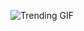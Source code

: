
<!-- GIF_SECTION -->
![Trending GIF](https://media4.giphy.com/media/v1.Y2lkPThiYjIxNzcyZXB5ZDVncXJ5aGoyYWI5bTlhOHM4eHlhcmswcmFjbmpweGh0ZTF1NiZlcD12MV9naWZzX3NlYXJjaCZjdD1n/HPeLSXWtdnUzK/giphy.gif)
<!-- END_GIF_SECTION -->
